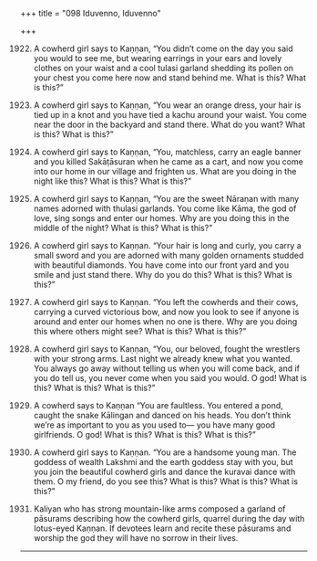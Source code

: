 +++
title = "098 Iduvenno, Iduvenno"

+++

1922. A cowherd girl says to Kaṇṇan,
      “You didn’t come on the day you said you would to see me,
      but wearing earrings in your ears and lovely clothes on your waist
      and a cool tulasi garland shedding its pollen on your chest
      you come here now and stand behind me.
      What is this? What is this?”

1923. A cowherd girl says to Kaṇṇan,
      “You wear an orange dress, your hair is tied up in a knot
      and you have tied a kachu around your waist.
      You come near the door in the backyard and stand there.
      What do you want? What is this? What is this?”

1924. A cowherd girl says to Kaṇṇan,
      “You, matchless, carry an eagle banner
      and you killed Sakāṭāsuran when he came as a cart,
      and now you come into our home in our village and frighten us.
      What are you doing in the night like this?
      What is this? What is this?”

1925. A cowherd girl says to Kaṇṇan,
      “You are the sweet Nāraṇan with many names adorned with thulasi garlands.
      You come like Kāma, the god of love, sing songs
      and enter our homes.
      Why are you doing this in the middle of the night?
      What is this? What is this?”

1926. A cowherd girl says to Kaṇṇan.
      “Your hair is long and curly, you carry a small sword
      and you are adorned with many golden ornaments
      studded with beautiful diamonds.
      You have come into our front yard
      and you smile and just stand there.
      Why do you do this? What is this? What is this?”

1927. A cowherd girl says to Kaṇṇan.
      “You left the cowherds and their cows,
      carrying a curved victorious bow,
      and now you look to see if anyone is around
      and enter our homes when no one is there.
      Why are you doing this where others might see?
      What is this? What is this?”

1928. A cowherd girl says to Kaṇṇan,
      “You, our beloved, fought the wrestlers with your strong arms.
      Last night we already knew what you wanted.
      You always go away without telling us when you will come back,
      and if you do tell us, you never come when you said you would.
      O god! What is this? What is this? What is this?”

1929. A cowherd says to Kaṇṇan
      “You are faultless.
      You entered a pond, caught the snake Kālingan
      and danced on his heads.
      You don’t think we’re as important to you as you used to—
      you have many good girlfriends.
      O god! What is this? What is this? What is this?”

1930. A cowherd girl says to Kaṇṇan.
      “You are a handsome young man.
      The goddess of wealth Lakshmi
      and the earth goddess stay with you,
      but you join the beautiful cowherd girls
      and dance the kuravai dance with them.
      O my friend, do you see this?
      What is this? What is this? What is this?”

1931. Kaliyan who has strong mountain-like arms
      composed a garland of pāsurams
      describing how the cowherd girls,
      quarrel during the day with lotus-eyed Kaṇṇan.
      If devotees learn and recite these pāsurams and worship the god
      they will have no sorrow in their lives.
-------------
